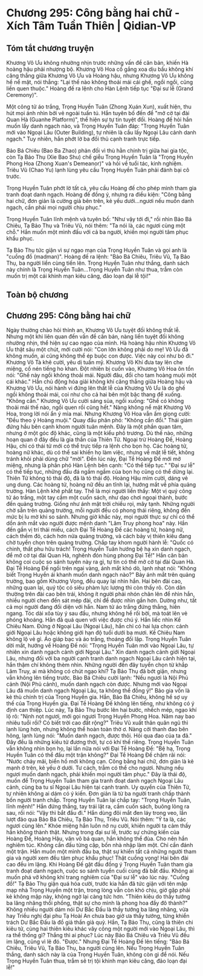 # Chương 295: Công bằng hai chữ - Xích Tâm Tuần Thiên | Qidian-VP

## Tóm tắt chương truyện

Khương Vô Ưu không nhường nhịn trước những vấn đề căn bản, khiến Hà hoàng hậu phải nhượng bộ. Khương Vô Hoa cố gắng xoa dịu bầu không khí căng thẳng giữa Khương Vô Ưu và Hoàng hậu, nhưng Khương Vô Ưu không hề nể mặt, nói thẳng: "Lại thế nào không thoải mái cái ghế, ngồi ngồi, cũng liền quen thuộc." Hoàng đế ra lệnh cho Hàn Lệnh tiếp tục "Đại sư lễ (Grand Ceremony)".

Một công tử áo trắng, Trọng Huyền Tuân (Zhong Xuán Xun), xuất hiện, thu hút mọi ánh nhìn bởi vẻ ngoài tuấn tú. Hắn tuyên bố đến để "mở cờ tại đài Quan Hà (Guanhe Platform)", thể hiện sự tự tin tuyệt đối. Hoàng đế hỏi hắn muốn lấy danh ngạch nào, và Trọng Huyền Tuân đáp: "Trọng Huyền Tuân mới vào Ngoại Lâu (Outer Building), tự nhiên là cầu lấy Ngoại Lâu cảnh danh ngạch." Tuy nhiên, hắn phớt lờ ba đối thủ cạnh tranh trực tiếp.

Bảo Bá Chiêu (Bao Ba Zhao) phản đối vì thù hằn chính trị giữa hai gia tộc, còn Tạ Bảo Thụ (Xie Bao Shu) chế giễu Trọng Huyền Tuân là "Trọng Huyền Phong Hoa (Zhong Xuan's Demeanor)" và hỏi về tuổi tác, kinh nghiệm. Triêu Vũ (Chao Yu) lạnh lùng yêu cầu Trọng Huyền Tuân phải đánh bại cô trước.

Trọng Huyền Tuân phớt lờ tất cả, yêu cầu Hoàng đế cho phép mình tham gia tranh đoạt danh ngạch. Hoàng đế đồng ý, nhưng ra điều kiện: "Công bằng hai chữ, đơn giản là cường giả bên trên, kẻ yếu dưới...ngươi nếu muốn danh ngạch, cần phải mọi người chịu phục."

Trọng Huyền Tuân lĩnh mệnh và tuyên bố: "Như vậy tới đi," rồi nhìn Bảo Bá Chiêu, Tạ Bảo Thụ và Triêu Vũ, nói thêm: "Ta nói là, các ngươi cùng một chỗ." Hắn muốn một mình đấu với cả ba người, khiến mọi người tâm phục khẩu phục.

Tạ Bảo Thụ tức giận vì sự ngạo mạn của Trọng Huyền Tuân và gọi anh là "cuồng đồ (madman)". Hoàng đế ra lệnh: "Bảo Bá Chiêu, Triêu Vũ, Tạ Bảo Thụ, ba người liền cùng tiến lên. Trọng Huyền Tuân như thắng, danh sách này chính là Trọng Huyền Tuân...Trọng Huyền Tuân như thua, trẫm còn muốn trị một cái khinh mạn kiêu căng, đảo loạn đại lễ tội!"

## Toàn bộ chương

## Chương 295: Công bằng hai chữ

Ngày thường chào hỏi thỉnh an, Khương Vô Ưu tuyệt đối không thất lễ.
Nhưng một khi liên quan đến vấn đề căn bản, nàng liền tuyệt đối không nhường nhịn, thể hiện sự cao ngạo của mình.
Hà hoàng hậu nhìn Khương Vô Ưu thật sâu một chút, mới cười nói: "Con lớn không phải do mẹ! Vô Ưu đã không muốn, ai cũng không thể ép buộc con được. Việc này coi như bỏ đi."
Khương Vô Tà khẽ cười, yêu dị tuấn mỹ.
Khương Vô Khí đưa tay lên che miệng, cố nén tiếng ho khan.
Đột nhiên bị cuốn vào, Khương Vô Hoa ôn tồn nói: "Ghế này ngồi không thoải mái. Người đâu, đổi cho tam hoàng muội một cái khác."
Hắn chủ động hóa giải không khí căng thẳng giữa Hoàng hậu và Khương Vô Ưu, nói hành vi đứng lên thất lễ của Khương Vô Ưu là do ghế ngồi không thoải mái, coi như cho cả hai bên một bậc thang để xuống.
"Không cần." Khương Vô Ưu cười sáng sủa, ngồi xuống: "Ghế có không thoải mái thế nào, ngồi quen rồi cũng hết."
Nàng không nể mặt Khương Vô Hoa, trong lời nói ẩn ý mỉa mai.
Nhưng Khương Vô Hoa vẫn ấm giọng cười: "Đều theo ý Hoàng muội."
Quay đầu phân phó: "Không cần đổi."
Thái giám đứng hầu bên cạnh khom người tuân mệnh.
Đây là một phần quan tâm, nhưng ở một góc độ khác, cũng là một kiểu phô trương.
Dù thế nào, những hoạn quan ở đây đều là gia thần của Thiên Tử.
Ngoại trừ Hoàng Đế, Hoàng Hậu, chỉ có thái tử mới có thể trực tiếp ra lệnh cho bọn họ.
Các hoàng tử, hoàng nữ khác, dù có thể sai khiến họ làm việc, nhưng về mặt lễ tiết, không tránh khỏi phải dùng chữ "mời".
Đến lúc này, Đại Tề Hoàng Đế mới mở miệng, nhưng là phân phó Hàn Lệnh bên cạnh: "Có thể tiếp tục."
"Đại sư lễ" có thể tiếp tục, những đấu đá ngấm ngầm của bọn họ cũng có thể dừng lại.
Thiên Tử không tỏ thái độ, đã là tỏ thái độ.
Hoàng Hậu mỉm cười, dáng vẻ ung dung.
Các hoàng tử, hoàng nữ đều an tĩnh lại, hướng mắt về phía quảng trường.
Hàn Lệnh khẽ phất tay.
Thế là mọi người liền thấy:
Một vị quý công tử áo trắng, một tay cầm một cuốn sách, như dạo chơi ngoại thành, bước đến quảng trường.
Giống như ánh mặt trời chiếu rọi, mây tạnh.
Những người chờ sẵn trên quảng trường, mỗi người đều có phong thái riêng, không đến mức bị lu mờ khi so sánh.
Nhưng giờ khắc này, mọi người thực sự chỉ có thể dồn ánh mắt vào người được mệnh danh "Lâm Truy phong hoa" này.
Hắn đến gần vị trí thái miếu, cách Đại Tề Hoàng Đế các hoàng tử, hoàng nữ, cách thềm đỏ, cách hơn nửa quảng trường, và cách bảy vị thiên kiêu đang chờ tuyển chọn trên quảng trường.
Chắp tay khom người hành lễ: "Quốc có chinh, thất phu hữu trách! Trọng Huyền Tuân hướng bệ hạ xin danh ngạch, để mở cờ tại đài Quan Hà, nghênh đón hùng phong Đại Tề!"
Hắn căn bản không coi cuộc so sánh tuyển này ra gì, tự tin có thể mở cờ tại đài Quan Hà.
Đại Tề Hoàng Đế ngồi trên ngai vàng, ánh mắt khó dò, lạnh nhạt nói: "Không biết Trọng Huyền ái khanh muốn danh ngạch nào?"
Bảy ánh mắt trên quảng trường, bao gồm Khương Vọng, đều quay lại nhìn hắn.
Hai bên đài cao, những quan lại, quý tộc có siêu phàm lực lượng thì còn thấy rõ. Còn dân thường trên đài cao bên trái, không ít người phải nhón chân lên để nhìn hắn, nhiều người chen đến sát mép đài, chỉ để được nhìn gần hơn.
Dường như, tất cả mọi người đang đối diện với hắn.
Nam tử áo trắng đứng thẳng, hiên ngang. Tóc dài xõa tùy ý sau đầu, nhưng không hề rối bời, mà toát lên vẻ phóng khoáng.
Hắn đã quá quen với việc được chú ý.
Hắn liếc nhìn Kế Chiêu Nam.
Đứng ở Ngoại Lâu (Ngoại Lâu), hắn chỉ có hai lựa chọn: cảnh giới Ngoại Lâu hoặc không giới hạn độ tuổi dưới ba mươi.
Kế Chiêu Nam không lộ vẻ gì.
Áo giáp bạc và áo trắng, thoáng đối lập.
Trọng Huyền Tuân dời mắt, hướng về Hoàng Đế nói: "Trọng Huyền Tuân mới vào Ngoại Lâu, tự nhiên xin danh ngạch cảnh giới Ngoại Lâu."
Xin danh ngạch cảnh giới Ngoại Lâu, nhưng đối với ba người cạnh tranh danh ngạch Ngoại Lâu cảnh hiện tại, hắn thậm chí không thèm nhìn.
Những người đến đây tuyển chọn từ khắp Lâm Truy, ai mà không có chút ngạo khí?
Tạ Bảo Thụ đã bớt giận, nhưng vẫn không lên tiếng trước.
Bảo Bá Chiêu cười lạnh: "Nếu ngươi là Nội Phủ cảnh (Nội Phủ cảnh), muốn danh ngạch còn được. Nhưng mới vào Ngoại Lâu đã muốn danh ngạch Ngoại Lâu, ta không thể đồng ý!"
Bảo gia vốn là kẻ thù chính trị của Trọng Huyền gia.
Hắn, Bảo Bá Chiêu, không hề sợ uy thế của Trọng Huyền gia.
Đại Tề Hoàng Đế không lên tiếng, như không có ý định can thiệp.
Lúc này, Tạ Bảo Thụ bước lên hai bước, nhếch mép, ngạo khí lộ rõ: "Nịnh nọt ngươi, mới gọi ngươi Trọng Huyền Phong Hoa. Năm nay bao nhiêu tuổi rồi? Có biết trời cao đất rộng?"
Triêu Vũ xuất thân quân ngũ thì lạnh lùng hơn, nhưng không thể hoàn toàn thờ ơ.
Nàng cởi thanh đao bên hông, lạnh lùng nói: "Muốn danh ngạch, được thôi. Hỏi qua đao của ta đã."
Đây đều là những kiêu tử đương thời, tự có khí thế riêng.
Trọng Huyền Tuân vẫn không nhìn bọn họ, lại lần nữa nói với Đại Tề Hoàng Đế: "Bệ hạ, Trọng Huyền Tuân có thể đấu một trận không?"
Đại Tề Hoàng Đế chậm rãi nói: "Nước chảy mãi, biển hồ mới không cạn. Công bằng hai chữ, đơn giản là kẻ mạnh ở trên, kẻ yếu ở dưới. Tư cách, trẫm có thể cho ngươi. Nhưng nếu ngươi muốn danh ngạch, phải khiến mọi người tâm phục."
Đây là thái độ, muốn để Trọng Huyền Tuân tham gia tranh đoạt danh ngạch Ngoại Lâu cảnh, cùng ba tu sĩ Ngoại Lâu hiện tại cạnh tranh.
Uy quyền của Thiên Tử, tự nhiên không ai dám có ý kiến. Đơn giản là từ ba người tranh chấp thành bốn người tranh chấp.
Trọng Huyền Tuân lại chắp tay: "Trọng Huyền Tuân, lĩnh mệnh!"
Hắn đứng thẳng, tay trái lật ra, cầm cuốn sách, buông lỏng ra sau, rồi nói: "Vậy thì bắt đầu đi."
Hắn dùng đôi mắt đen láy trong veo, lần lượt đảo qua Bảo Bá Chiêu, Tạ Bảo Thụ, Triêu Vũ.
Nói thêm: "Ý ta là, các ngươi cùng lên."
Khóe miệng hắn luôn nở nụ cười, khiến người ta cảm thấy hắn không thành thật.
Nhưng trong đại sư lễ, trước sự chứng kiến của Hoàng Đế, Hoàng Hậu, văn võ bá quan, hắn không thể đùa.
Cho nên hắn nghiêm túc.
Không cần đấu từng cặp, bốn nhà nhập làm một.
Chỉ cần đánh một trận.
Hắn muốn một mình đấu ba, thật sự khiến tất cả những người tham gia và người xem đều tâm phục khẩu phục!
Thật cuồng vọng!
Hai bên đài cao đều im lặng.
Khi Hoàng Đế gật đầu đồng ý Trọng Huyền Tuân tham gia tranh đoạt danh ngạch, cuộc so sánh tuyển cuối cùng đã bắt đầu. Không ai muốn phá vỡ không khí trang nghiêm của "Đại sư lễ" vào lúc này.
"Cuồng đồ!" Tạ Bảo Thụ giận quá hóa cười, trước kia hắn đã tức giận với tên mập mạp nhà Trọng Huyền một trận, trong lòng vẫn còn khó chịu, giờ gặp phải kẻ không mập này, không ngờ lại càng tức hơn.
"Thiên kiêu do thầy tướng ba lăng nhăng thổi phồng, thật sự cho mình là phong hoa đầy đô thành?"
Không nhiều người dám nói Dư Bắc Đấu là thầy tướng ba lăng nhăng, vừa hay Triều nghị đại phu Tạ Hoài An chưa bao giờ ưa thầy tướng, từng khiển trách Dư Bắc Đấu là đồ giả thần giả quỷ.
Hắn, Tạ Bảo Thụ, cũng là thiên chi kiêu tử, cùng hai thiên kiêu khác vây công một người mới vào Ngoại Lâu, thì ra thể thống gì?
Thắng thì ai phục?
Lúc này Bảo Bá Chiêu và Triêu Vũ đều im lặng, cũng vì lẽ đó.
"Được."
Nhưng Đại Tề Hoàng Đế lên tiếng: "Bảo Bá Chiêu, Triêu Vũ, Tạ Bảo Thụ, ba người cùng lên. Nếu Trọng Huyền Tuân thắng, danh sách này là của Trọng Huyền Tuân, không còn gì để nói. Nếu Trọng Huyền Tuân thua, trẫm sẽ trị tội khinh mạn kiêu căng, đảo loạn đại lễ!"